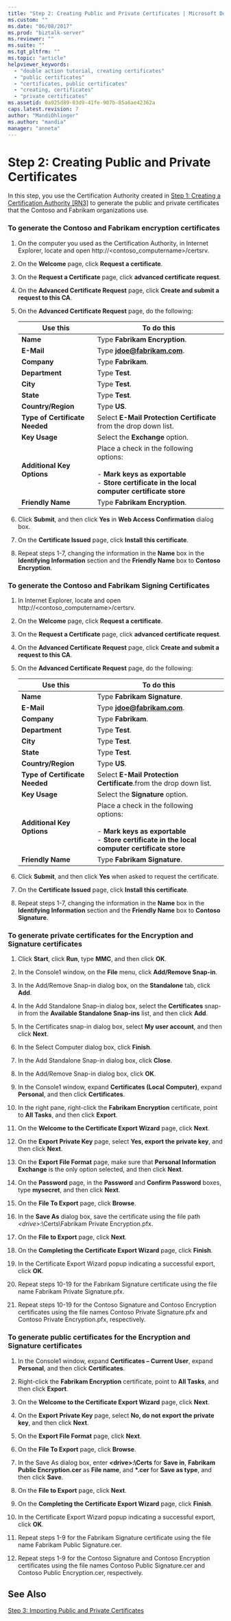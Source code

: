 ```yaml
---
title: "Step 2: Creating Public and Private Certificates | Microsoft Docs"
ms.custom: ""
ms.date: "06/08/2017"
ms.prod: "biztalk-server"
ms.reviewer: ""
ms.suite: ""
ms.tgt_pltfrm: ""
ms.topic: "article"
helpviewer_keywords: 
  - "double action tutorial, creating certificates"
  - "public certificates"
  - "certificates, public certificates"
  - "creating, certificates"
  - "private certificates"
ms.assetid: 0a925d89-03d9-41fe-907b-85a6ae42362a
caps.latest.revision: 7
author: "MandiOhlinger"
ms.author: "mandia"
manager: "anneta"
---
```

# Step 2: Creating Public and Private Certificates
In this step, you use the Certification Authority created in [Step 1: Creating a Certification Authority &#91;RN3&#93;](../../adapters-and-accelerators/accelerator-rosettanet/step-1-creating-a-certification-authority.md) to generate the public and private certificates that the Contoso and Fabrikam organizations use.  
  
### To generate the Contoso and Fabrikam encryption certificates  
  
1.  On the computer you used as the Certification Authority, in Internet Explorer, locate and open http://<contoso_computername>/certsrv.  
  
2.  On the **Welcome** page, click **Request a certificate**.  
  
3.  On the **Request a Certificate** page, click **advanced certificate request**.  
  
4.  On the **Advanced Certificate Request** page, click **Create and submit a request to this CA**.  
  
5.  On the **Advanced Certificate Request** page, do the following:  
  
    |Use this|To do this|  
    |--------------|----------------|  
    |**Name**|Type **Fabrikam Encryption**.|  
    |**E-Mail**|Type **jdoe@fabrikam.com**.|  
    |**Company**|Type **Fabrikam**.|  
    |**Department**|Type **Test**.|  
    |**City**|Type **Test**.|  
    |**State**|Type **Test**.|  
    |**Country/Region**|Type **US**.|  
    |**Type of Certificate Needed**|Select **E-Mail Protection Certificate** from the drop down list.|  
    |**Key Usage**|Select the **Exchange** option.|  
    |**Additional Key Options**|Place a check in the following options:<br /><br /> -   **Mark keys as exportable**<br />-   **Store certificate in the local computer certificate store**|  
    |**Friendly Name**|Type **Fabrikam Encryption**.|  
  
6.  Click **Submit**, and then click **Yes** in **Web Access Confirmation** dialog box.  
  
7.  On the **Certificate Issued** page, click **Install this certificate**.  
  
8.  Repeat steps 1-7, changing the information in the **Name** box in the **Identifying Information** section and the **Friendly Name** box to **Contoso Encryption**.  
  
### To generate the Contoso and Fabrikam Signing Certificates  
  
1.  In Internet Explorer, locate and open http://<contoso_computername>/certsrv.  
  
2.  On the **Welcome** page, click **Request a certificate**.  
  
3.  On the **Request a Certificate** page, click **advanced certificate request**.  
  
4.  On the **Advanced Certificate Request** page, click **Create and submit a request to this CA**.  
  
5.  On the **Advanced Certificate Request** page, do the following:  
  
    |Use this|To do this|  
    |--------------|----------------|  
    |**Name**|Type **Fabrikam Signature**.|  
    |**E-Mail**|Type **jdoe@fabrikam.com**.|  
    |**Company**|Type **Fabrikam**.|  
    |**Department**|Type **Test**.|  
    |**City**|Type **Test**.|  
    |**State**|Type **Test**.|  
    |**Country/Region**|Type **US**.|  
    |**Type of Certificate Needed**|Select **E-Mail Protection Certificate**.from the drop down list.|  
    |**Key Usage**|Select the **Signature** option.|  
    |**Additional Key Options**|Place a check in the following options:<br /><br /> -   **Mark keys as exportable**<br />-   **Store certificate in the local computer certificate store**|  
    |**Friendly Name**|Type **Fabrikam Signature**.|  
  
6.  Click **Submit**, and then click **Yes** when asked to request the certificate.  
  
7.  On the **Certificate Issued** page, click **Install this certificate**.  
  
8.  Repeat steps 1-7, changing the information in the **Name** box in the **Identifying Information** section and the **Friendly Name** box to **Contoso Signature**.  
  
### To generate private certificates for the Encryption and Signature certificates  
  
1.  Click **Start**, click **Run**, type **MMC**, and then click **OK**.  
  
2.  In the Console1 window, on the **File** menu, click **Add/Remove Snap-in**.  
  
3.  In the Add/Remove Snap-in dialog box, on the **Standalone** tab, click **Add**.  
  
4.  In the Add Standalone Snap-in dialog box, select the **Certificates** snap-in from the **Available Standalone Snap-ins** list, and then click **Add**.  
  
5.  In the Certificates snap-in dialog box, select **My user account**, and then click **Next**.  
  
6.  In the Select Computer dialog box, click **Finish**.  
  
7.  In the Add Standalone Snap-in dialog box, click **Close**.  
  
8.  In the Add/Remove Snap-in dialog box, click **OK**.  
  
9. In the Console1 window, expand **Certificates (Local Computer)**, expand **Personal**, and then click **Certificates**.  
  
10. In the right pane, right-click the **Fabrikam Encryption** certificate, point to **All Tasks**, and then click **Export**.  
  
11. On the **Welcome to the Certificate Export Wizard** page, click **Next**.  
  
12. On the **Export Private Key** page, select **Yes, export the private key**, and then click **Next**.  
  
13. On the **Export File Format** page, make sure that **Personal Information Exchange** is the only option selected, and then click **Next**.  
  
14. On the **Password** page, in the **Password** and **Confirm Password** boxes, type **mysecret**, and then click **Next**.  
  
15. On the **File To Export** page, click **Browse**.  
  
16. In the **Save As** dialog box, save the certificate using the file path *\<drive>*:\Certs\Fabrikam Private Encryption.pfx.  
  
17. On the **File to Export** page, click **Next**.  
  
18. On the **Completing the Certificate Export Wizard** page, click **Finish**.  
  
19. In the Certificate Export Wizard popup indicating a successful export, click **OK**.  
  
20. Repeat steps 10-19 for the Fabrikam Signature certificate using the file name Fabrikam Private Signature.pfx.  
  
21. Repeat steps 10-19 for the Contoso Signature and Contoso Encryption certificates using the file names Contoso Private Signature.pfx and Contoso Private Encryption.pfx, respectively.  
  
### To generate public certificates for the Encryption and Signature certificates  
  
1.  In the Console1 window, expand **Certificates – Current User**, expand **Personal**, and then click **Certificates**.  
  
2.  Right-click the **Fabrikam Encryption** certificate, point to **All Tasks**, and then click **Export**.  
  
3.  On the **Welcome to the Certificate Export Wizard** page, click **Next**.  
  
4.  On the **Export Private Key** page, select **No, do not export the private key**, and then click **Next**.  
  
5.  On the **Export File Format** page, click **Next**.  
  
6.  On the **File To Export** page, click **Browse**.  
  
7.  In the Save As dialog box, enter **\<drive>:\Certs** for **Save in**, **Fabrikam Public Encryption.cer** as **File name**, and **\*.cer** for **Save as type**, and then click **Save**.  
  
8.  On the **File to Export** page, click **Next**.  
  
9. On the **Completing the Certificate Export Wizard** page, click **Finish**.  
  
10. In the Certificate Export Wizard popup indicating a successful export, click **OK**.  
  
11. Repeat steps 1-9 for the Fabrikam Signature certificate using the file name Fabrikam Public Signature.cer.  
  
12. Repeat steps 1-9 for the Contoso Signature and Contoso Encryption certificates using the file names Contoso Public Signature.cer and Contoso Public Encryption.cer, respectively.  
  
## See Also  
 [Step 3: Importing Public and Private Certificates](../../adapters-and-accelerators/accelerator-rosettanet/step-3-importing-public-and-private-certificates.md)